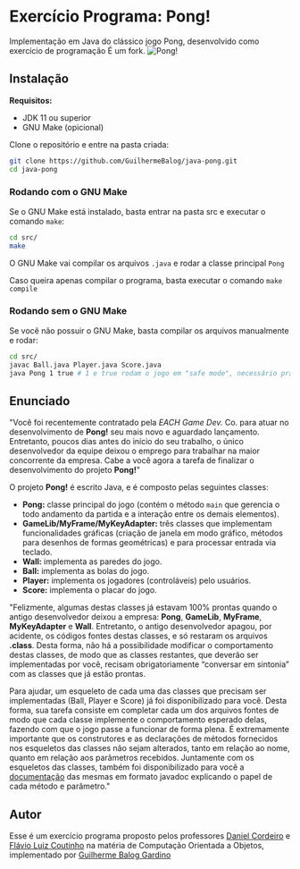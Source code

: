 # Exercício Programa: Pong!

Implementação em Java do clássico jogo Pong, desenvolvido como exercício de programação
É um fork.
![Pong!](pong.gif)

## Instalação

**Requisitos:**

- JDK 11 ou superior
- GNU Make (opicional)

Clone o repositório e entre na pasta criada:

```bash
git clone https://github.com/GuilhermeBalog/java-pong.git
cd java-pong
```
### Rodando com o GNU Make

Se o GNU Make está instalado, basta entrar na pasta src e executar o comando `make`:

```bash
cd src/
make
```

O GNU Make vai compilar os arquivos `.java` e rodar a classe principal `Pong`

Caso queira apenas compilar o programa, basta executar o comando `make compile`

### Rodando sem o GNU Make

Se você não possuir o GNU Make, basta compilar os arquivos manualmente e rodar:

```bash
cd src/ 
javac Ball.java Player.java Score.java
java Pong 1 true # 1 e true rodam o jogo em "safe mode", necessário pra rodar em algumas distribuições Linux
```

## Enunciado

"Você foi recentemente contratado pela *EACH Game Dev.* Co. para atuar no desenvolvimento de **Pong!** seu mais novo e aguardado lançamento. 
Entretanto, poucos dias antes do início do seu trabalho, o único desenvolvedor da equipe deixou o emprego para trabalhar na maior concorrente da empresa. 
Cabe a você agora a tarefa de finalizar o desenvolvimento do projeto **Pong!**"

O projeto **Pong!** é escrito Java, e é composto pelas seguintes classes:

- **Pong:** classe principal do jogo (contém o método `main` que gerencia o todo andamento da partida e a interação entre os demais elementos).
- **GameLib/MyFrame/MyKeyAdapter:** três classes que implementam funcionalidades gráficas (criação de janela em modo gráfico, métodos para desenhos de formas geométricas) e para processar entrada via teclado.
- **Wall:** implementa as paredes do jogo.
- **Ball:** implementa as bolas do jogo.
- **Player:** implementa os jogadores (controláveis) pelo usuários.
- **Score:** implementa o placar do jogo.

"Felizmente, algumas destas classes já estavam 100% prontas quando o antigo desenvolvedor deixou a empresa: **Pong**, **GameLib**, **MyFrame**, **MyKeyAdapter** e **Wall**. Entretanto, o antigo desenvolvedor apagou, por acidente, os códigos fontes destas classes, e só restaram os arquivos **.class**. Desta forma, não há a possibilidade modificar o comportamento destas classes, de modo que as classes restantes, que deverão ser implementadas por você,  recisam obrigatoriamente “conversar em sintonia” com as classes que já estão prontas.

Para ajudar, um esqueleto de cada uma das classes que precisam ser implementadas (Ball, Player e Score) já foi disponibilizado para você. Desta  forma, sua tarefa consiste em completar cada um dos arquivos fontes de modo que cada classe implemente o comportamento esperado delas, fazendo com que o jogo passe a funcionar de forma plena. É extremamente importante que os construtores e as declarações de métodos fornecidos nos esqueletos das classes não sejam alterados, tanto em relação ao nome, quanto em relação aos parâmetros recebidos. Juntamente com os esqueletos das classes, também foi disponibilizado para você a [documentação](https://guilhermebalog.github.io/java-pong) das mesmas em formato javadoc explicando o papel de cada método e parâmetro."

## Autor

Esse é um exercício programa proposto pelos professores [Daniel Cordeiro](http://www.each.usp.br/dc/) e [Flávio Luiz Coutinho](http://lattes.cnpq.br/3100288618568772) na matéria de Computação Orientada a Objetos, implementado por [Guilherme Balog Gardino](https://github.com/GuilhermeBalog)

